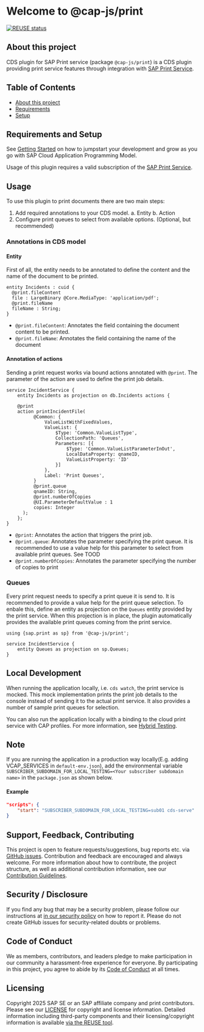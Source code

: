 # Welcome to @cap-js/print

[![REUSE status](https://api.reuse.software/badge/github.com/cap-js/print)](https://api.reuse.software/info/github.com/cap-js/print)

## About this project

CDS plugin for SAP Print service (package `@cap-js/print`) is a CDS plugin providing print service features through integration with [SAP Print Service](https://api.sap.com/api/PRINTAPI/overview).

## Table of Contents

- [About this project](#about-this-project)
- [Requirements](#requirements)
- [Setup](#setup)

## Requirements and Setup

See [Getting Started](https://cap.cloud.sap/docs/get-started) on how to jumpstart your development and grow as you go with SAP Cloud Application Programming Model.

Usage of this plugin requires a valid subscription of the [SAP Print Service](https://help.sap.com/docs/SCP_PRINT_SERVICE).

## Usage

To use this plugin to print documents there are two main steps:

1. Add required annotations to your CDS model.
    a. Entity
    b. Action
2. Configure print queues to select from available options. (Optional, but recommended)

### Annotations in CDS model

#### Entity

First of all, the entity needs to be annotated to define the content and the name of the document to be printed.

```cds
entity Incidents : cuid {
  @print.fileContent
  file : LargeBinary @Core.MediaType: 'application/pdf';
  @print.fileName
  fileName : String;
}

```

- `@print.fileContent`: Annotates the field containing the document content to be printed.
- `@print.fileName`: Annotates the field containing the name of the document

#### Annotation of actions
Sending a print request works via bound actions annotated with `@print`. The parameter of the action are used to define the print job details.

```cds
service IncidentService {
    entity Incidents as projection on db.Incidents actions {

    @print
    action printIncidentFile(
          @Common: {
              ValueListWithFixedValues,
              ValueList: {
                  $Type: 'Common.ValueListType',
                  CollectionPath: 'Queues',
                  Parameters: [{
                      $Type: 'Common.ValueListParameterInOut',
                      LocalDataProperty: qnameID,
                      ValueListProperty: 'ID'
                  }]
              },
              Label: 'Print Queues',
          }
          @print.queue
          qnameID: String,
          @print.numberOfCopies
          @UI.ParameterDefaultValue : 1
          copies: Integer 
      );
    };
}
```

- `@print`: Annotates the action that triggers the print job.
- `@print.queue`: Annotates the parameter specifying the print queue. It is recommended to use a value help for this parameter to select from available print queues. See TOOD
- `@print.numberOfCopies`: Annotates the parameter specifying the number of copies to print

### Queues 
Every print request needs to specify a print queue it is send to. It is recommended to provide a value help for the print queue selection. To enbale this, define an entity as projection on the `Queues` entity provided by the print service. When this projection is in place, the plugin automatically provides the available print queues coming from the print service.

```cds
using {sap.print as sp} from '@cap-js/print';

service IncidentService {
    entity Queues as projection on sp.Queues;
}
```

## Local Development

When running the application locally, i.e. `cds watch`, the print service is mocked. This mock implementation prints the print job details to the console instead of sending it to the actual print service. It also provides a number of sample print queues for selection.

You can also run the application locally with a binding to the cloud print service with CAP profiles. For more information, see [Hybrid Testing](https://cap.cloud.sap/docs/advanced/hybrid-testing#hybrid-testing).

## Note

If you are running the application in a production way locally(E.g. adding VCAP_SERVICES in `default-env.json`), add the environmental variable `SUBSCRIBER_SUBDOMAIN_FOR_LOCAL_TESTING=<Your subscriber subdomain name>` in the `package.json` as shown below.

#### Example

```json
"scripts": {
    "start": "SUBSCRIBER_SUBDOMAIN_FOR_LOCAL_TESTING=sub01 cds-serve"
}
```

## Support, Feedback, Contributing

This project is open to feature requests/suggestions, bug reports etc. via [GitHub issues](https://github.com/cap-js/print/issues). Contribution and feedback are encouraged and always welcome. For more information about how to contribute, the project structure, as well as additional contribution information, see our [Contribution Guidelines](CONTRIBUTING.md).

## Security / Disclosure

If you find any bug that may be a security problem, please follow our instructions at [in our security policy](https://github.com/cap-js/print/security/policy) on how to report it. Please do not create GitHub issues for security-related doubts or problems.

## Code of Conduct

We as members, contributors, and leaders pledge to make participation in our community a harassment-free experience for everyone. By participating in this project, you agree to abide by its [Code of Conduct](https://github.com/cap-js/.github/blob/main/CODE_OF_CONDUCT.md) at all times.

## Licensing

Copyright 2025 SAP SE or an SAP affiliate company and print contributors. Please see our [LICENSE](LICENSE) for copyright and license information. Detailed information including third-party components and their licensing/copyright information is available [via the REUSE tool](https://api.reuse.software/info/github.com/cap-js/print).
